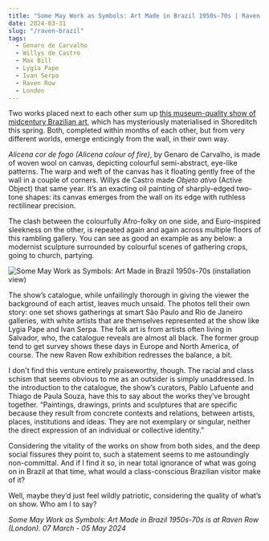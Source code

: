 ```yaml
---
title: "Some May Work as Symbols: Art Made in Brazil 1950s-70s | Raven Row"
date: 2024-03-31
slug: "/raven-brazil"
tags:
  - Genaro de Carvalho
  - Willys de Castro
  - Max Bill
  - Lygia Pape
  - Ivan Serpa
  - Raven Row
  - London
---
```


Two works placed next to each other sum up [this museum-quality show of midcentury Brazilian art](https://ravenrow.org/exhibitions/some-may-work-as-symbols-art-made-in-brazil-1950s-70s), which has mysteriously materialised in Shoreditch this spring. Both, completed within months of each other, but from very different worlds, emerge enticingly from the wall, in their own way.

_Alicena cor de fogo (Alicena colour of fire)_, by Genaro de Carvalho, is made of woven wool on canvas, depicting colourful semi-abstract, eye-like patterns. The warp and weft of the canvas has it floating gently free of the wall in a couple of corners. Willys de Castro made _Objeto ativo_ (Active Object) that same year. It’s an exacting oil painting of sharply-edged two-tone shapes: its canvas emerges from the wall on its edge with ruthless rectilinear precision.

The clash between the colourfully Afro-folky on one side, and Euro-inspired sleekness on the other, is repeated again and again across multiple floors of this rambling gallery. You can see as good an example as any below: a modernist sculpture surrounded by colourful scenes of gathering crops, going to church, partying.

![Some May Work as Symbols: Art Made in Brazil 1950s-70s (installation view)](/brazil-raven-1.jpeg)

The show’s catalogue, while unfailingly thorough in giving the viewer the background of each artist, leaves much unsaid. The photos tell their own story: one set shows gatherings at smart São Paulo and Rio de Janeiro galleries, with white artists that are themselves represented at the show like Lygia Pape and Ivan Serpa. The folk art is from artists often living in Salvador, who, the catalogue reveals are almost all black. The former group tend to get survey shows these days in Europe and North America, of course. The new Raven Row exhibition redresses the balance, a bit.

I don't find this venture entirely praiseworthy, though. The racial and class schism that seems obvious to me as an outsider is simply unaddressed. In the introduction to the catalogue, the show’s curators, Pablo Lafuente and Thiago de Paula Souza, have this to say about the works they’ve brought together. “Paintings, drawings, prints and sculptures that are specific because they result from concrete contexts and relations, between artists, places, institutions and ideas. They are not exemplary or singular, neither the direct expression of an individual or collective identity.”

Considering the vitality of the works on show from both sides, and the deep social fissures they point to, such a statement seems to me astoundingly non-committal. And if I find it so, in near total ignorance of what was going on in Brazil at that time, what would a class-conscious Brazilian visitor make of it?

Well, maybe they’d just feel wildly patriotic, considering the quality of what’s on show. Who am I to say?

_Some May Work as Symbols: Art Made in Brazil 1950s-70s is at Raven Row (London). 07 March - 05 May 2024_
